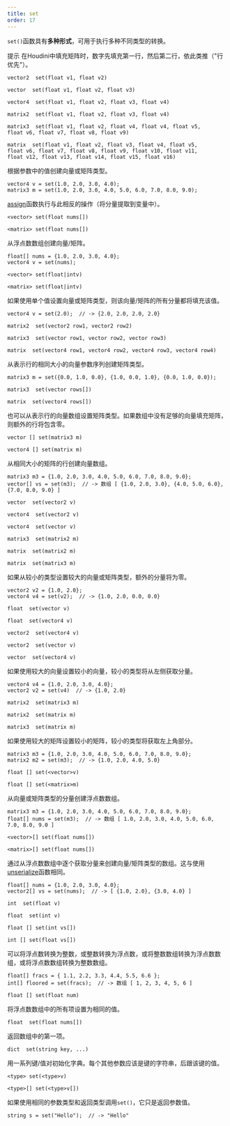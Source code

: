 ```yaml
---
title: set
order: 17
---
```

`set()`函数具有**多种形式**，可用于执行多种不同类型的转换。

提示
在Houdini中填充矩阵时，数字先填充第一行，然后第二行，依此类推（"行优先"）。

`vector2  set(float v1, float v2)`

`vector  set(float v1, float v2, float v3)`

`vector4  set(float v1, float v2, float v3, float v4)`

`matrix2  set(float v1, float v2, float v3, float v4)`

`matrix3  set(float v1, float v2, float v4, float v4, float v5, float v6, float v7, float v8, float v9)`

`matrix  set(float v1, float v2, float v3, float v4, float v5, float v6, float v7, float v8, float v9, float v10, float v11, float v12, float v13, float v14, float v15, float v16)`

根据参数中的值创建向量或矩阵类型。

```vex
vector4 v = set(1.0, 2.0, 3.0, 4.0);
matrix3 m = set(1.0, 2.0, 3.0, 4.0, 5.0, 6.0, 7.0, 8.0, 9.0);

```

[assign](assign.html "一种高效提取向量或矩阵分量到浮点变量的方法。")函数执行与此相反的操作（将分量提取到变量中）。

`<vector> set(float nums[])`

`<matrix> set(float nums[])`

从浮点数数组创建向量/矩阵。

```vex
float[] nums = {1.0, 2.0, 3.0, 4.0};
vector4 v = set(nums);

```

`<vector> set(float|intv)`

`<matrix> set(float|intv)`

如果使用单个值设置向量或矩阵类型，则该向量/矩阵的所有分量都将填充该值。

```vex
vector4 v = set(2.0);  // -> {2.0, 2.0, 2.0, 2.0}

```

`matrix2  set(vector2 row1, vector2 row2)`

`matrix3  set(vector row1, vector row2, vector row3)`

`matrix  set(vector4 row1, vector4 row2, vector4 row3, vector4 row4)`

从表示行的相同大小的向量参数序列创建矩阵类型。

```vex
matrix3 m = set({0.0, 1.0, 0.0}, {1.0, 0.0, 1.0}, {0.0, 1.0, 0.0});

```

`matrix3  set(vector rows[])`

`matrix  set(vector4 rows[])`

也可以从表示行的向量数组设置矩阵类型。如果数组中没有足够的向量填充矩阵，则额外的行将包含零。

`vector [] set(matrix3 m)`

`vector4 [] set(matrix m)`

从相同大小的矩阵的行创建向量数组。

```vex
matrix3 m3 = {1.0, 2.0, 3.0, 4.0, 5.0, 6.0, 7.0, 8.0, 9.0};
vector[] vs = set(m3);  // -> 数组 [ {1.0, 2.0, 3.0}, {4.0, 5.0, 6.0}, {7.0, 8.0, 9.0} ]

```

`vector  set(vector2 v)`

`vector4  set(vector2 v)`

`vector4  set(vector v)`

`matrix3  set(matrix2 m)`

`matrix  set(matrix2 m)`

`matrix  set(matrix3 m)`

如果从较小的类型设置较大的向量或矩阵类型，额外的分量将为零。

```vex
vector2 v2 = {1.0, 2.0};
vector4 v4 = set(v2);  // -> {1.0, 2.0, 0.0, 0.0}

```

`float  set(vector v)`

`float  set(vector4 v)`

`vector2  set(vector4 v)`

`vector2  set(vector v)`

`vector  set(vector4 v)`

如果使用较大的向量设置较小的向量，较小的类型将从左侧获取分量。

```vex
vector4 v4 = {1.0, 2.0, 3.0, 4.0};
vector2 v2 = set(v4)  // -> {1.0, 2.0}

```

`matrix2  set(matrix3 m)`

`matrix2  set(matrix m)`

`matrix3  set(matrix m)`

如果使用较大的矩阵设置较小的矩阵，较小的类型将获取左上角部分。

```vex
matrix3 m3 = {1.0, 2.0, 3.0, 4.0, 5.0, 6.0, 7.0, 8.0, 9.0};
matrix2 m2 = set(m3);  // -> {1.0, 2.0, 4.0, 5.0}

```

`float [] set(<vector>v)`

`float [] set(<matrix>m)`

从向量或矩阵类型的分量创建浮点数数组。

```vex
matrix3 m3 = {1.0, 2.0, 3.0, 4.0, 5.0, 6.0, 7.0, 8.0, 9.0};
float[] nums = set(m3);  // -> 数组 [ 1.0, 2.0, 3.0, 4.0, 5.0, 6.0, 7.0, 8.0, 9.0 ]

```

`<vector>[] set(float nums[])`

`<matrix>[] set(float nums[])`

通过从浮点数数组中逐个获取分量来创建向量/矩阵类型的数组。这与使用[unserialize](unserialize.html "将扁平浮点数数组转换为向量或矩阵数组。")函数相同。

```vex
float[] nums = {1.0, 2.0, 3.0, 4.0};
vector2[] vs = set(nums);  // -> [ {1.0, 2.0}, {3.0, 4.0} ]

```

`int  set(float v)`

`float  set(int v)`

`float [] set(int vs[])`

`int [] set(float vs[])`

可以将浮点数转换为整数，或整数转换为浮点数，或将整数数组转换为浮点数数组，或将浮点数数组转换为整数数组。

```vex
float[] fracs = { 1.1, 2.2, 3.3, 4.4, 5.5, 6.6 };
int[] floored = set(fracs);  // -> 数组 [ 1, 2, 3, 4, 5, 6 ]

```

`float [] set(float num)`

将浮点数数组中的所有项设置为相同的值。

`float  set(float nums[])`

返回数组中的第一项。

`dict  set(string key, ...)`

用一系列键/值对初始化字典。每个其他参数应该是键的字符串，后跟该键的值。

`<type> set(<type>v)`

`<type>[] set(<type>v[])`

如果使用相同的参数类型和返回类型调用`set()`，它只是返回参数值。

```vex
string s = set("Hello");  // -> "Hello"

```
